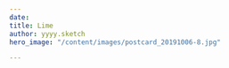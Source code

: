 ```yaml
---
date: 
title: Lime
author: yyyy.sketch
hero_image: "/content/images/postcard_20191006-8.jpg"

---
```

